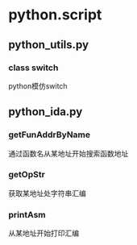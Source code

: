 # python.script

## python_utils.py
### class switch
python模仿switch<br>

## python_ida.py
### getFunAddrByName
通过函数名从某地址开始搜索函数地址<br>

### getOpStr
获取某地址处字符串汇编<br>

### printAsm
从某地址开始打印汇编<br>